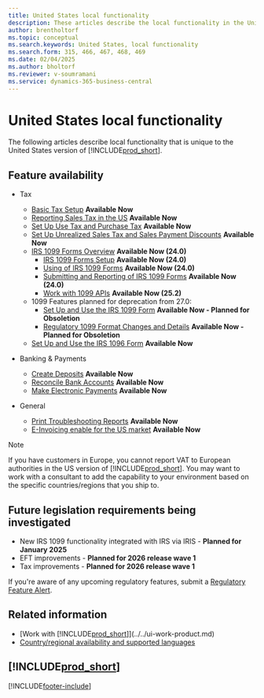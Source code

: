 ```yaml
---
title: United States local functionality
description: These articles describe the local functionality in the United States version of Business Central.
author: brentholtorf
ms.topic: conceptual
ms.search.keywords: United States, local functionality
ms.search.form: 315, 466, 467, 468, 469
ms.date: 02/04/2025
ms.author: bholtorf
ms.reviewer: v-soumramani
ms.service: dynamics-365-business-central
---
```


# United States local functionality

The following articles describe local functionality that is unique to the United States version of [!INCLUDE[prod_short](../../includes/prod_short.md)].

## Feature availability  

- Tax
  - [Basic Tax Setup](us-tax-setup.md) **Available Now**
  - [Reporting Sales Tax in the US](us-sales-tax.md) **Available Now**
  - [Set Up Use Tax and Purchase Tax](how-to-set-up-use-tax-and-purchase-tax.md) **Available Now**  
  - [Set Up Unrealized Sales Tax and Sales Payment Discounts](how-to-set-up-unrealized-sales-tax-and-sales-payment-discounts.md) **Available Now**  
  - [IRS 1099 Forms Overview](introduction-to-the-irs-forms.md) **Available Now (24.0)**
    - [IRS 1099 Forms Setup](set-up-use-irs1099-form-v24.md) **Available Now (24.0)**
    - [Using of IRS 1099 Forms](how-to-1099-use.md) **Available Now (24.0)**
    - [Submitting and Reporting of IRS 1099 Forms](how-to-1099-report.md) **Available Now (24.0)**
    - [Work with 1099 APIs](/dynamics365/business-central/dev-itpro/api-irs1099/irs1099-api) **Available Now (25.2)**
  - 1099 Features planned for deprecation from 27.0:
    - [Set Up and Use the IRS 1099 Form](set-up-use-irs1099-form.md) **Available Now - Planned for Obsoletion**  
    - [Regulatory 1099 Format Changes and Details](tax-1099-changes.md) **Available Now - Planned for Obsoletion**  
  - [Set Up and Use the IRS 1096 Form](set-up-use-irs1096-form.md) **Available Now**

- Banking & Payments
  - [Create Deposits](how-to-create-deposits.md) **Available Now**  
  - [Reconcile Bank Accounts](how-to-reconcile-bank-accounts.md) **Available Now**
  - [Make Electronic Payments](../../finance-make-payments-with-bank-data-conversion-service-or-sepa-credit-transfer.md#exporting-payments-to-a-bank-file) **Available Now**

- General
  - [Print Troubleshooting Reports](how-to-print-troubleshooting-reports.md) **Available Now**  
  - [E-Invoicing enable for the US market](../../finance-how-setup-edocuments-external.md) **Available Now**

> [!NOTE]
> If you have customers in Europe, you cannot report VAT to European authorities in the US version of [!INCLUDE[prod_short](../../includes/prod_short.md)]. You may want to work with a consultant to add the capability to your environment based on the specific countries/regions that you ship to.  

## Future legislation requirements being investigated

- New IRS 1099 functionality integrated with IRS via IRIS - **Planned for January 2025**  
- EFT improvements - **Planned for 2026 release wave 1**  
- Tax improvements - **Planned for 2026 release wave 1**  

If you're aware of any upcoming regulatory features, submit a [Regulatory Feature Alert](https://forms.office.com/pages/responsepage.aspx?id=v4j5cvGGr0GRqy180BHbRwkeauYiJKZOpJ0CtKuVmJlURURaMlQ4Rk05UFY4NkVEOTA0MUU5WThXSC4u).

## Related information

- [Work with [!INCLUDE[prod_short](../../includes/prod_short.md)]](../../ui-work-product.md)  
- [Country/regional availability and supported languages](/dynamics365/business-central/dev-itpro/compliance/apptest-countries-and-translations)  

## [!INCLUDE[prod_short](../../includes/free_trial_md.md)]  

[!INCLUDE[footer-include](../../includes/footer-banner.md)]
